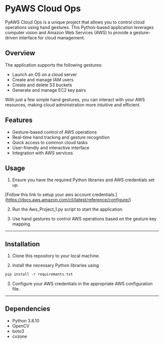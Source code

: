 # PyAWS Cloud Ops

PyAWS Cloud Ops is a unique project that allows you to control cloud operations using hand gestures. This Python-based application leverages computer vision and Amazon Web Services (AWS) to provide a gesture-driven interface for cloud management.

## Overview

The application supports the following gestures:
* Launch an OS on a cloud server
* Create and manage IAM users
* Create and delete S3 buckets
* Generate and manage EC2 key pairs

With just a few simple hand gestures, you can interact with your AWS resources, making cloud administration more intuitive and efficient.

## Features
* Gesture-based control of AWS operations
* Real-time hand tracking and gesture recognition
* Quick access to common cloud tasks
* User-friendly and interactive interface
* Integration with AWS services

## Usage
1) Ensure you have the required Python libraries and AWS credentials set up.

[Follow this link to setup your aws account credentials.] (https://docs.aws.amazon.com/cli/latest/reference/configure/)

2) Run the Aws_Project_1.py script to start the application.

3) Use hand gestures to control AWS operations based on the gesture key mapping.

***

## Installation
1) Clone this repository to your local machine.

2) Install the necessary Python libraries using
 ```python 
pip install -r requirements.txt
```
3) Configure your AWS credentials in the appropriate AWS configuration file.
***

## Dependencies
* Python 3.8.10
* OpenCV
* boto3
* cvzone

